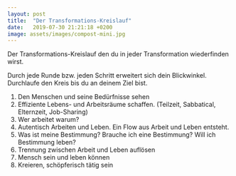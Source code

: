 ```yaml
---
layout: post
title:  "Der Transformations-Kreislauf"
date:   2019-07-30 21:21:18 +0200
image: assets/images/compost-mini.jpg
---
```

Der Transformations-Kreislauf den du in jeder Transformation wiederfinden wirst.

Durch jede Runde bzw. jeden Schritt erweitert sich dein Blickwinkel. Durchlaufe
den Kreis bis du an deinem Ziel bist.

1. Den Menschen und seine Bedürfnisse sehen
2. Effiziente Lebens- und Arbeitsräume schaffen. (Teilzeit, Sabbatical, Elternzeit, Job-Sharing)
3. Wer arbeitet warum?
4. Autentisch Arbeiten und Leben. Ein Flow aus Arbeit und Leben entsteht.
5. Was ist meine Bestimmung? Brauche ich eine Bestimmung? Will ich Bestimmung leben?
6. Trennung zwischen Arbeit und Leben auflösen
7. Mensch sein und leben können
8. Kreieren, schöpferisch tätig sein

